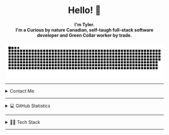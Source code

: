 <div align="center">
    <h1 align="center">Hello! 👋</h1>
    <h4 align="center">I'm <strong>Tyler</strong>. 
        <br />
      I'm a Curious by nature Canadian, self-taugh full-stack software developer and Green Collar worker by trade.
    </h4>
</div>

<div align="center">
    <a href="https://tydoesdev.me">
        <img src="https://github.com/TyDoesDev/TyDoesDev/blob/output/github-contribution-grid-snake-dark.svg" alt="snake" />
    </a>
</div>

<hr />

<details>
    <summary>Contact Me</summary>
    <div>
        <samp>
            <h2 align="center">💌 You can contact me at:</h2>
            <p align="center">
                <a href="https://twitter.com/TyDoesDev" target="blank">
                    <img src="https://img.shields.io/badge/twitter-%231DA1F2.svg?style=for-the-badge&logo=twitter&logoColor=white" height="30" />
                </a>
            </p>
        </samp>
    </div>
</details>

<hr />

<details>
  <summary>💻 GitHub Statistics</summary>
    <div>
        <h2 align="center">📊 They might be bad!</h2>
        <br />
        <p align="center">
            <a href="https://github.com/TyDoesDev">
                <img src="https://github-readme-streak-stats.herokuapp.com?user=TyDoesDev&theme=dark&hide_border=true&border_radius=10" />
            </a>
        </p>
        <p align="center">
            <a href="https://github.com/TheRealToxicDev">
                <img width="49.5%" src="https://github-readme-stats.vercel.app/api?username=TyDoesDev&show_icons=true&count_private=true&theme=react&hide_border=true&bg_color=0D1117" />
                <img width="49.5%" src="https://github-readme-activity-graph.cyclic.app/graph?username=TyDoesDev&bg_color=0D1117&color=5BCDEC&line=5BCDEC&point=FFFFFF&hide_border=true" />
            </a>
        </p>
    </div>
</details>

<hr />

<details>
    <summary>👨‍💻 Tech Stack</summary>
    <div>
        <h2 align="center"> ⚙️ Technologies I use </h2>
        <img src="https://skillicons.dev/icons?i=html,css,javascript,c,cpp,tailwindcss,nextjs,react,github,mongodb,github,linkedin,nodejs,git,express,vue,python,linux,gatsby,heroku,java,aftereffects,angular,atom,bash,blender,bootstrap,c,cmake,cpp,cs,css,cloudflare,codepen,devto,discord,discordbots,docker,dotnet,figma,firebase,git,gitlab,github,golang,graphql,html,kotlin,laravel,lua,markdown,materialui,mysql,netlify,nginx,nuxtjs,php,photoshop,postgresql,powershell,redis,redux,regex,ruby,sentry,sequelize,supabase,twitter,typescript,unity,unrealengine,vscode,vercel,visualstudio,webflow,webassembly,webpack&theme=dark" />
    </div>
</details>

<hr />
